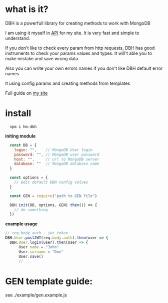 # what is it?

DBH is a powerfull library for creating methods to work with MongoDB

I am using it myself in [API](https://api.happy.tatar) for my site. It is very fast and simple to understand.

If you don't like to check every param from http requests, DBH has good instruments to check your params values and types. It will't able you to make mistake and save wrong data.

Also you can write your own errors names if you don't like DBH default error names

It using config params and creating methods from templates

Full guide on [my site](https://happy.tatar/instruments/DBH)

# install

```
  npm i hm-dbh
```

**initing module**

```js
  const DB = {
    login: "",    // MongoDB User login
    password: "", // MongoDB user password
    host: "",     // url to MongoDB server
    database: ""  // MongoDB database name
  }

  const options = {
    // edit default DBH config values
  }

  const GEN = require("path to GEN file")

  DBH.init(DB, options, GEN).then(() => {
    // do something
  })
```

**example usage**

```js
// req.body.auth - jwt token
DBH.User.postJWT(req.body.auth).then(user => {
  DBH.User.login(user).then(User => {
      User.name = "John"
      User.surname = "Doe"
      User.save()
      // ...
```

# GEN template guide:
see ./example/gen.example.js
